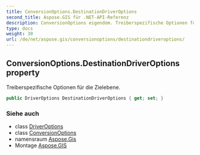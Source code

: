 ```yaml
---
title: ConversionOptions.DestinationDriverOptions
second_title: Aspose.GIS für .NET-API-Referenz
description: ConversionOptions eigendom. Treiberspezifische Optionen für die Zielebene.
type: docs
weight: 30
url: /de/net/aspose.gis/conversionoptions/destinationdriveroptions/
---
```

## ConversionOptions.DestinationDriverOptions property

Treiberspezifische Optionen für die Zielebene.

```csharp
public DriverOptions DestinationDriverOptions { get; set; }
```

### Siehe auch

* class [DriverOptions](../../driveroptions/)
* class [ConversionOptions](../)
* namensraum [Aspose.Gis](../../conversionoptions/)
* Montage [Aspose.GIS](../../../)


